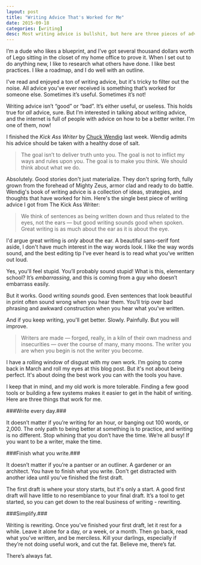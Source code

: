 ```yaml
---
layout: post
title: "Writing Advice That's Worked for Me"
date: 2015-09-18
categories: [writing]
desc: Most writing advice is bullshit, but here are three pieces of advice that work for any writer.
---
```


I’m a dude who likes a blueprint, and I’ve got several thousand dollars worth of Lego sitting in the closet of my home office to prove it. When I set out to do anything new, I like to research what others have done. I like best practices. I like a roadmap, and I do well with an outline.

I've read and enjoyed a ton of writing advice, but it's tricky to filter out the noise. All advice you’ve ever received is something that’s worked for someone else. Sometimes it’s useful. Sometimes it’s not!

Writing advice isn’t “good” or “bad”. It’s either useful, or useless. This holds true for <em>all</em> advice, sure. But I’m interested in talking about writing advice, and the internet is full of people with advice on how to be a better writer. I'm one of them, now!

I finished the <em>Kick Ass Writer</em> by [Chuck Wendig](http://terribleminds.com/) last week. Wendig admits his advice should be taken with a healthy dose of salt.

<blockquote>
  The goal isn’t to deliver truth unto you. The goal is not to inflict my ways and rules upon you. The goal is to make you think. We should think about what we do.
</blockquote>

Absolutely. Good stories don't just materialize. They don't spring forth, fully grown from the forehead of Mighty Zeus, armor clad and ready to do battle. Wendig's book of writing advice is a collection of ideas, strategies, and thoughts that have worked for him. Here's the single best piece of writing advice I got from The Kick Ass Writer:

<blockquote>
  We think of sentences as being written down and thus related to the eyes, not the ears — but good writing sounds good when spoken. Great writing is as much about the ear as it is about the eye.
</blockquote>

I'd argue great writing is <em>only</em> about the ear. A beautiful sans-serif font aside, I don't have much interest in the way words look. I like the way words sound, and the best editing tip I’ve ever heard is to read what you’ve written out loud.

Yes, you'll feel stupid. You’ll probably sound stupid! What is this, elementary school? It’s <em>embarrassing</em>, and this is coming from a guy who doesn’t embarrass easily.

But it works. Good writing <em>sounds</em> good. Even sentences that look beautiful in print often sound wrong when you hear them. You’ll trip over bad phrasing and awkward construction when you hear what you've written.

And if you keep writing, you'll get better. Slowly. Painfully. But you will improve.

<blockquote>
  Writers are made — forged, really, in a kiln of their own madness and insecurities — over the course of many, many moons. The writer you are when you begin is not the writer you become.
</blockquote>

I have a rolling window of disgust with my own work. I’m going to come back in March and roll my eyes at this blog post. But it's not about being perfect. It's about doing the best work you can with the tools you have.

I keep that in mind, and my old work is more tolerable. Finding a few good tools or building a few systems makes it easier to get in the habit of writing. Here are three things that work for me.

###Write every day.###

It doesn’t matter if you’re writing for an hour, or banging out 100 words, or 2,000. The only path to being better at something is to practice, and writing is no different. Stop whining that you don’t have the time. We’re all busy! If you want to be a writer, make the time.

###Finish what you write.###

It doesn’t matter if you’re a pantser or an outliner. A gardener or an architect. You have to finish what you write. Don't get distracted with another idea until you've finished the first draft.

The first draft is where your story starts, but it's only a start. A good first draft will have little to no resemblance to your final draft. It’s a tool to get started, so you can get down to the real business of writing - rewriting.

###Simplify.###

Writing is rewriting. Once you've finished your first draft, let it rest for a while. Leave it alone for a day, or a week, or a month. Then go back, read what you’ve written, and be merciless. Kill your darlings, especially if they’re not doing useful work, and cut the fat. Believe me, there’s fat.

There’s always fat.